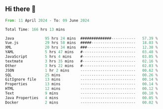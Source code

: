## Hi there 👋
<!--START_SECTION:waka-->

```rust
From: 11 April 2024 - To: 09 June 2024

Total Time: 166 hrs 13 mins

Java              95 hrs 24 mins  ##############-----------   57.39 %
Vue.js            29 hrs 58 mins  #####--------------------   18.03 %
XML               20 hrs 34 mins  ###----------------------   12.38 %
YAML              5 hrs 47 mins   #------------------------   03.48 %
JavaScript        5 hrs 4 mins    #------------------------   03.05 %
textmate          3 hrs 35 mins   #------------------------   02.16 %
Other             3 hrs 22 mins   #------------------------   02.03 %
JSON              1 hr 2 mins     -------------------------   00.62 %
SQL               25 mins         -------------------------   00.26 %
GitIgnore file    13 mins         -------------------------   00.14 %
Properties        13 mins         -------------------------   00.14 %
HTML              12 mins         -------------------------   00.12 %
Text              9 mins          -------------------------   00.10 %
Java Properties   4 mins          -------------------------   00.05 %
Docker            2 mins          -------------------------   00.02 %
```

<!--END_SECTION:waka-->
<!--
**lianggeshanhetao/lianggeshanhetao** is a ✨ _special_ ✨ repository because its `README.md` (this file) appears on your GitHub profile.

Here are some ideas to get you started:

- 🔭 I’m currently working on ...
- 🌱 I’m currently learning ...
- 👯 I’m looking to collaborate on ...
- 🤔 I’m looking for help with ...
- 💬 Ask me about ...
- 📫 How to reach me: ...
- 😄 Pronouns: ...
- ⚡ Fun fact: ...
-->

